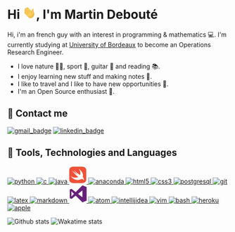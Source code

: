 <!-- **mdeboute/mdeboute** is a ✨ _special_ ✨ repository because its `README.md` (this file) appears on your GitHub profile. -->

# Hi <img src="https://raw.githubusercontent.com/ABSphreak/ABSphreak/master/gifs/Hi.gif" width="30px">, I'm Martin Debouté

Hi, i'm an french guy with an interest in programming & mathematics 💻. I'm currently studying at [University of Bordeaux](https://www.u-bordeaux.fr) to become an Operations Research Engineer.

- I love nature 🎣🌲, sport 💪, guitar 🎸 and reading 📚.
- I enjoy learning new stuff and making notes 📄.
- I like to travel and I like to have new opportunities 🛫.
- I'm an Open Source enthusiast 🤠.

## 📧 Contact me

[![gmail_badge]](mailto:martin.deboute@gmail.com) [![linkedin_badge]][linkedin]

## 🔮 Tools, Technologies and Languages

<p align="left"> <a href="https://www.python.org" target="_blank"> <img src="https://devicons.github.io/devicon/devicon.git/icons/python/python-original.svg" alt="python" width="40" height="40"/> </a> <a href="https://www.cprogramming.com/" target="_blank"> <img src="https://devicons.github.io/devicon/devicon.git/icons/c/c-original.svg" alt="c" width="40" height="40"/> </a> <a href="https://www.java.com" target="_blank"> <img src="https://devicons.github.io/devicon/devicon.git/icons/java/java-original-wordmark.svg" alt="java" width="40" height="40"/> </a> <a href="https://www.apple.com/fr/swift/" target="_blank"> <img src="https://github.com/devicons/devicon/blob/master/icons/swift/swift-original.svg" alt="swift" width="40" height="40"/> </a> <a href="https://www.anaconda.com" target="_blank"> <img src="https://raw.githubusercontent.com/simple-icons/simple-icons/develop/icons/anaconda.svg" alt="anaconda" width="40" height="40"/> </a> <a href="https://html.spec.whatwg.org" target="_blank"> <img src="https://devicon.dev/devicon.git/icons/html5/html5-original.svg" alt="html5" width="40" height="40"/> </a> <a href="https://www.w3.org/Style/CSS/" target="_blank"> <img src="https://devicon.dev/devicon.git/icons/css3/css3-original.svg" alt="css3" width="40" height="40"/> </a> <a href="https://www.postgresql.org" target="_blank"> <img src="https://devicon.dev/devicon.git/icons/postgresql/postgresql-original.svg" alt="postgresql" width="40" height="40"/> </a> <a href="https://git-scm.com" target="_blank"> <img src="https://devicon.dev/devicon.git/icons/git/git-original.svg" alt="git" width="40" height="40"/> </a> <a href="https://www.latex-project.org" target="_blank"> <img src="https://raw.githubusercontent.com/simple-icons/simple-icons/develop/icons/latex.svg" alt="latex" width="40" height="40"/> </a> <a href="https://www.markdownguide.org" target="_blank"> <img src="https://raw.githubusercontent.com/simple-icons/simple-icons/develop/icons/markdown.svg" alt="markdown" width="40" height="40"/> </a> <a href="https://code.visualstudio.com/" target="_blank"> <img src="https://github.com/devicons/devicon/blob/master/icons/visualstudio/visualstudio-plain.svg" alt="vscode" width="40" height="40"/> </a> <a href="https://atom.io" target="_blank"> <img src="https://devicon.dev/devicon.git/icons/atom/atom-original.svg" alt="atom" width="40" height="40"/> </a> <a href="https://www.jetbrains.com/fr-fr/idea/" target="_blank"> <img src="https://res.cloudinary.com/canonical/image/fetch/f_auto,q_auto,fl_sanitize,w_120,h_120/https://dashboard.snapcraft.io/site_media/appmedia/2017/11/icon_CE_256_2Qe5uEl.png" alt="intellijidea" width="40" height="40"/> </a> <a href="https://www.vim.org" target="_blank"> <img src="https://devicon.dev/devicon.git/icons/vim/vim-original.svg" alt="vim" width="40" height="40"/> </a> <a href="https://www.gnu.org/software/bash/" target="_blank"> <img src="https://raw.githubusercontent.com/simple-icons/simple-icons/develop/icons/gnubash.svg" alt="bash" width="40" height="40"/> </a> <a href="https://www.heroku.com/" target="_blank"> <img src="https://devicon.dev/devicon.git/icons/heroku/heroku-original.svg" alt="heroku" width="40" height="40"/> </a> <a href="https://www.apple.com" target="_blank"> <img src="https://raw.githubusercontent.com/simple-icons/simple-icons/develop/icons/apple.svg" alt="apple" width="40" height="40"/> </a> </p>

![Github stats](https://github-readme-stats.vercel.app/api?username=mdeboute&show_icons=true&theme=vue)
![Wakatime stats](https://github-readme-stats.vercel.app/api/wakatime?username=mdeboute&layuout=compact&theme=vue)

<!-- profile links -->
[github_profile]: https://github.com/mdeboute "Github Profile"
[linkedin]: https://linkedin.com/in/mdeboute "Linkedin Profile"

<!-- badges -->
[gmail_badge]: https://img.shields.io/badge/-martin.deboute%40gmail.com-red?style=flat-square&logo=Gmail&logoColor=white&link=mailto:martin.deboute@gmail.com
[linkedin_badge]: https://img.shields.io/badge/-Linkedin-blue?style=flat-square&logo=linkedin&logoColor=white&link=https://www.linkedin.com/in/mdeboute

